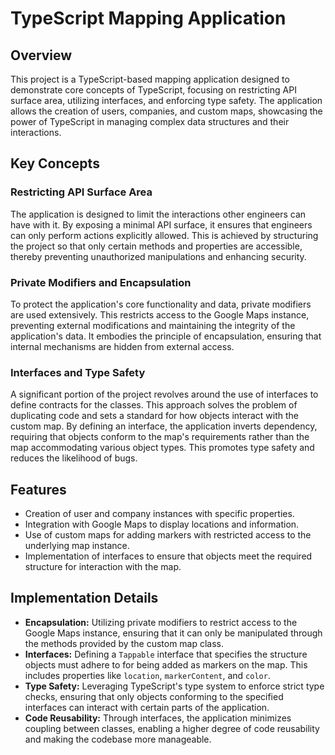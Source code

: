 # TypeScript Mapping Application

## Overview

This project is a TypeScript-based mapping application designed to demonstrate core concepts of TypeScript, focusing on restricting API surface area, utilizing interfaces, and enforcing type safety. The application allows the creation of users, companies, and custom maps, showcasing the power of TypeScript in managing complex data structures and their interactions.

## Key Concepts

### Restricting API Surface Area

The application is designed to limit the interactions other engineers can have with it. By exposing a minimal API surface, it ensures that engineers can only perform actions explicitly allowed. This is achieved by structuring the project so that only certain methods and properties are accessible, thereby preventing unauthorized manipulations and enhancing security.

### Private Modifiers and Encapsulation

To protect the application's core functionality and data, private modifiers are used extensively. This restricts access to the Google Maps instance, preventing external modifications and maintaining the integrity of the application's data. It embodies the principle of encapsulation, ensuring that internal mechanisms are hidden from external access.

### Interfaces and Type Safety

A significant portion of the project revolves around the use of interfaces to define contracts for the classes. This approach solves the problem of duplicating code and sets a standard for how objects interact with the custom map. By defining an interface, the application inverts dependency, requiring that objects conform to the map's requirements rather than the map accommodating various object types. This promotes type safety and reduces the likelihood of bugs.

## Features

- Creation of user and company instances with specific properties.
- Integration with Google Maps to display locations and information.
- Use of custom maps for adding markers with restricted access to the underlying map instance.
- Implementation of interfaces to ensure that objects meet the required structure for interaction with the map.

## Implementation Details

- **Encapsulation:** Utilizing private modifiers to restrict access to the Google Maps instance, ensuring that it can only be manipulated through the methods provided by the custom map class.
- **Interfaces:** Defining a `Tappable` interface that specifies the structure objects must adhere to for being added as markers on the map. This includes properties like `location`, `markerContent`, and `color`.
- **Type Safety:** Leveraging TypeScript's type system to enforce strict type checks, ensuring that only objects conforming to the specified interfaces can interact with certain parts of the application.
- **Code Reusability:** Through interfaces, the application minimizes coupling between classes, enabling a higher degree of code reusability and making the codebase more manageable.
